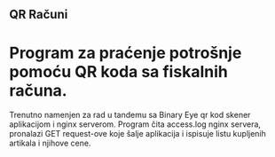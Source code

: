 ## QR Računi
# Program za praćenje potrošnje pomoću QR koda sa fiskalnih računa.

Trenutno namenjen za rad u tandemu sa Binary Eye qr kod skener aplikacijom i nginx serverom.
Program čita access.log nginx servera, pronalazi GET request-ove koje šalje aplikacija i ispisuje listu kupljenih artikala i njihove cene.
